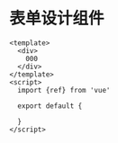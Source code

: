 # 表单设计组件
```vue demo
<template>
  <div>
    000
  </div>
</template>
<script>
  import {ref} from 'vue'

  export default {
    
  }
</script>

```
